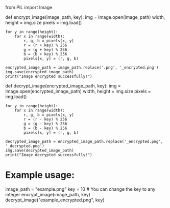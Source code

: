 from PIL import Image

def encrypt_image(image_path, key):
    img = Image.open(image_path)
    width, height = img.size
    pixels = img.load()
    
    for y in range(height):
        for x in range(width):
            r, g, b = pixels[x, y]
            r = (r + key) % 256
            g = (g + key) % 256
            b = (b + key) % 256
            pixels[x, y] = (r, g, b)
    
    encrypted_image_path = image_path.replace('.png', '_encrypted.png')
    img.save(encrypted_image_path)
    print("Image encrypted successfully!")

def decrypt_image(encrypted_image_path, key):
    img = Image.open(encrypted_image_path)
    width, height = img.size
    pixels = img.load()
    
    for y in range(height):
        for x in range(width):
            r, g, b = pixels[x, y]
            r = (r - key) % 256
            g = (g - key) % 256
            b = (b - key) % 256
            pixels[x, y] = (r, g, b)
    
    decrypted_image_path = encrypted_image_path.replace('_encrypted.png', '_decrypted.png')
    img.save(decrypted_image_path)
    print("Image decrypted successfully!")

# Example usage:
image_path = "example.png"
key = 10  # You can change the key to any integer
encrypt_image(image_path, key)
decrypt_image("example_encrypted.png", key)

